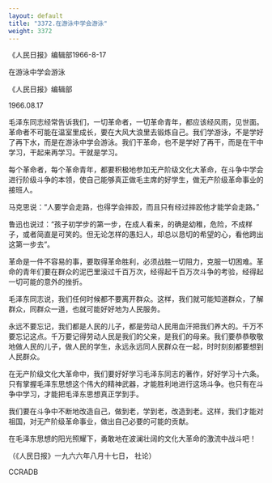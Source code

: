 ```yaml
---
layout: default
title: "3372.在游泳中学会游泳"
weight: 3372
---
```


《人民日报》编辑部1966-8-17

在游泳中学会游泳

《人民日报》编辑部

1966.08.17

毛泽东同志经常告诉我们，一切革命者，一切革命青年，都应该经风雨，见世面。革命者不可能在温室里成长，要在大风大浪里去锻炼自己。我们学游泳，不是学好了再下水，而是在游泳中学会游泳。我们干革命，也不是学好了再干，而是在干中学习，干起来再学习。干就是学习。

每个革命者，每个革命青年，都要积极地参加无产阶级文化大革命，在斗争中学会进行阶级斗争的本领，使自己能够真正做毛主席的好学生，做无产阶级革命事业的接班人。

马克思说：“人要学会走路，也得学会摔跤，而且只有经过摔跤他才能学会走路。”

鲁迅也说过：“孩子初学步的第一步，在成人看来，的确是幼稚，危险，不成样子，或者简直是可笑的。但无论怎样的愚妇人，却总以恳切的希望的心，看他跨出这第一步去”。

革命是一件不容易的事，要取得革命胜利，必须战胜一切阻力，克服一切困难。革命的青年们要在群众的泥巴里滚过千百万次，经得起千百万次斗争的考验，经得起一切可能的意外的挫折。

毛泽东同志说，我们任何时候都不要离开群众。这样，我们就可能知道群众，了解群众，同群众一道，也就可能好好地为人民服务。

永远不要忘记，我们都是人民的儿子，都是劳动人民用血汗把我们养大的。千万不要忘记这点。千万要记得劳动人民是我们的父亲，是我们的母亲。我们要恭恭敬敬地做人民的儿子，做人民的学生，永远永远同人民群众在一起，时时刻刻都要想到人民群众。

在无产阶级文化大革命中，我们要好好学习毛泽东同志的著作，好好学习十六条。只有掌握毛泽东思想这个伟大的精神武器，才能胜利地进行这场斗争。也只有在斗争中学习，才能把毛泽东思想真正学到手。

我们要在斗争中不断地改造自己，做到老，学到老，改造到老。这样，我们才能对祖国，对无产阶级革命事业，做出自己必要的可能的贡献。

在毛泽东思想的阳光照耀下，勇敢地在波澜壮阔的文化大革命的激流中战斗吧！

（《人民日报》一九六六年八月十七日， 社论）

CCRADB

